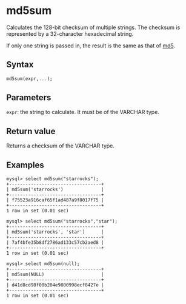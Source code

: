 # md5sum

Calculates the 128-bit checksum of multiple strings. The checksum is represented by a 32-character hexadecimal string.

If only one string is passed in, the result is the same as that of [md5](md5.md).

## Syntax

```Haskell
md5sum(expr,...);
```

## Parameters

`expr`: the string to calculate. It must be of the VARCHAR type.

## Return value

Returns a checksum of the VARCHAR type.

## Examples

```Plain Text
mysql> select md5sum("starrocks");
+----------------------------------+
| md5sum('starrocks')              |
+----------------------------------+
| f75523a916caf65f1ad487a9f8017f75 |
+----------------------------------+
1 row in set (0.01 sec)

mysql> select md5sum("starrocks","star");
+----------------------------------+
| md5sum('starrocks', 'star')      |
+----------------------------------+
| 7af4bfe35b8df2786ad133c57cb2aed8 |
+----------------------------------+
1 row in set (0.01 sec)

mysql> select md5sum(null);
+----------------------------------+
| md5sum(NULL)                     |
+----------------------------------+
| d41d8cd98f00b204e9800998ecf8427e |
+----------------------------------+
1 row in set (0.01 sec)
```
